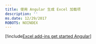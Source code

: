 ```yaml
---
title: 使用 Angular 生成 Excel 加载项
description: ''
ms.date: 12/29/2017
ROBOTS: NOINDEX
---
```


[!include[Excel add-ins get started Angular](../includes/file-get-started-excel-angular.md)]
